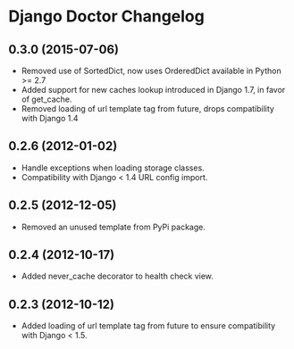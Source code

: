 # Django Doctor Changelog


## 0.3.0 (2015-07-06)
* Removed use of SortedDict, now uses OrderedDict available in Python >= 2.7
* Added support for new caches lookup introduced in Django 1.7, in favor of get_cache.
* Removed loading of url template tag from future, drops compatibility with Django 1.4

## 0.2.6 (2012-01-02)
* Handle exceptions when loading storage classes.
* Compatibility with Django < 1.4 URL config import.

## 0.2.5 (2012-12-05)
* Removed an unused template from PyPi package.

## 0.2.4 (2012-10-17)
* Added never_cache decorator to health check view.

## 0.2.3 (2012-10-12)
* Added loading of url template tag from future to ensure compatibility with Django < 1.5.

